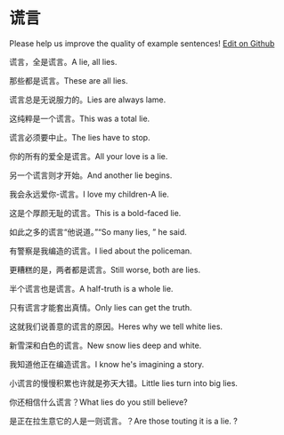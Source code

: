 # 谎言

Please help us improve the quality of example sentences! [Edit on Github](https://github.com/jiyushe/jiyu-example-sentence-source/blob/main/chinese/huangyan.md)

<p><span class="chinese">谎言，全是谎言。</span><span class="english">A lie, all lies.</span></p>

<p><span class="chinese">那些都是谎言。</span><span class="english">These are all lies.</span></p>

<p><span class="chinese">谎言总是无说服力的。</span><span class="english">Lies are always lame.</span></p>

<p><span class="chinese">这纯粹是一个谎言。</span><span class="english">This was a total lie.</span></p>

<p><span class="chinese">谎言必须要中止。</span><span class="english">The lies have to stop.</span></p>

<p><span class="chinese">你的所有的爱全是谎言。</span><span class="english">All your love is a lie.</span></p>

<p><span class="chinese">另一个谎言则才开始。</span><span class="english">And another lie begins.</span></p>

<p><span class="chinese">我会永远爱你-谎言。</span><span class="english">I love my children-A lie.</span></p>

<p><span class="chinese">这是个厚颜无耻的谎言。</span><span class="english">This is a bold-faced lie.</span></p>

<p><span class="chinese">如此之多的谎言“他说道。”</span><span class="english">“So many lies, ” he said.</span></p>

<p><span class="chinese">有警察是我编造的谎言。</span><span class="english">I lied about the policeman.</span></p>

<p><span class="chinese">更糟糕的是，两者都是谎言。</span><span class="english">Still worse, both are lies.</span></p>

<p><span class="chinese">半个谎言也是谎言。</span><span class="english">A half-truth is a whole lie.</span></p>

<p><span class="chinese">只有谎言才能套出真情。</span><span class="english">Only lies can get the truth.</span></p>

<p><span class="chinese">这就我们说善意的谎言的原因。</span><span class="english">Heres why we tell white lies.</span></p>

<p><span class="chinese">新雪深和白色的谎言。</span><span class="english">New snow lies deep and white.</span></p>

<p><span class="chinese">我知道他正在编造谎言。</span><span class="english">I know he's imagining a story.</span></p>

<p><span class="chinese">小谎言的慢慢积累也许就是弥天大错。</span><span class="english">Little lies turn into big lies.</span></p>

<p><span class="chinese">你还相信什么谎言？</span><span class="english">What lies do you still believe?</span></p>

<p><span class="chinese">是正在拉生意它的人是一则谎言。？</span><span class="english">Are those touting it is a lie. ?</span></p>

